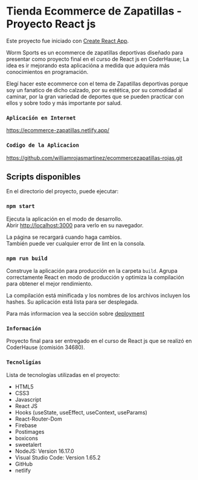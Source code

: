 # Tienda Ecommerce de Zapatillas - Proyecto React js

Este proyecto fue iniciado con [Create React App](https://github.com/facebook/create-react-app).



Worm Sports es un ecommerce de zapatillas deportivas diseñado para presentar como proyecto final en el curso de React js en CoderHause; La idea es ir mejorando esta aplicacióna a medida que adquiera más conocimientos en programación.

Elegí hacer este ecommerce con el tema de Zapatillas deportivas porque soy un fanatico de dicho calzado, por su estética, por su comodidad al caminar, por la gran variedad de deportes que se pueden practicar con ellos y sobre todo y más importante por salud.


### `Aplicación en Internet`
https://ecommerce-zapatillas.netlify.app/

### `Codigo de la Aplicacion`
https://github.com/williamrojasmartinez/ecommercezapatillas-rojas.git

## Scripts disponibles

En el directorio del proyecto, puede ejecutar:

### `npm start`

Ejecuta la aplicación en el modo de desarrollo.\
Abrir [http://localhost:3000](http://localhost:3000) para verlo en su navegador.

La página se recargará cuando haga cambios.\
También puede ver cualquier error de lint en la consola.


### `npm run build`

Construye la aplicación para producción en la carpeta `build`.
Agrupa correctamente React en modo de producción y optimiza la compilación para obtener el mejor rendimiento.

La compilación está minificada y los nombres de los archivos incluyen los hashes.
Su aplicación está lista para ser desplegada.

Para más informacion vea la sección sobre [deployment](https://facebook.github.io/create-react-app/docs/deployment) 

### `Información` 
Proyecto final para ser entregado en el curso de React js que se realizó en CoderHause (comisión 34680).

### `Tecnoligías`
Lista de tecnologías utilizadas en el proyecto:

- HTML5
- CSS3
- Javascript
- React JS
- Hooks (useState, useEffect, useContext, useParams)
- React-Router-Dom
- Firebase
- Postimages
- boxicons
- sweetalert
- NodeJS: Version 16.17.0
- Visual Studio Code: Version 1.65.2
- GitHub
- netlify



